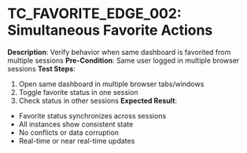 # TC_FAVORITE_EDGE_002: Simultaneous Favorite Actions

**Description**: Verify behavior when same dashboard is favorited from multiple sessions
**Pre-Condition**: Same user logged in multiple browser sessions
**Test Steps**:
1. Open same dashboard in multiple browser tabs/windows
2. Toggle favorite status in one session
3. Check status in other sessions
**Expected Result**:
- Favorite status synchronizes across sessions
- All instances show consistent state
- No conflicts or data corruption
- Real-time or near real-time updates